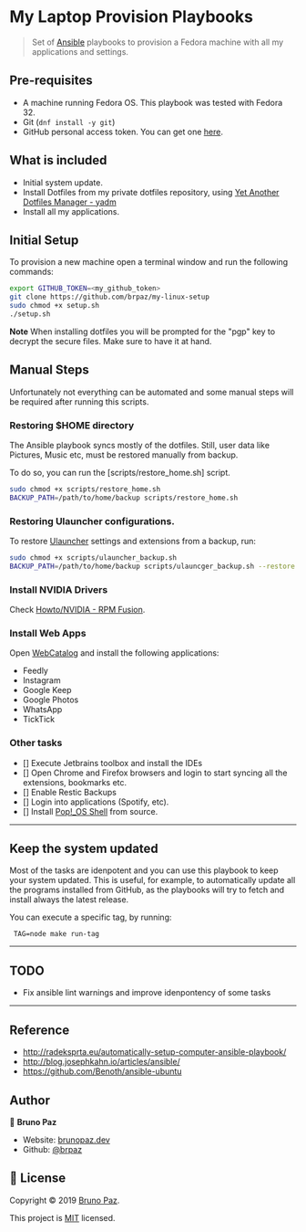 # My Laptop Provision Playbooks

> Set of [Ansible](https://www.ansible.com/) playbooks to provision a Fedora machine with all my applications and settings.

## Pre-requisites

* A machine running Fedora OS. This playbook was tested with Fedora 32.
* Git (`dnf install -y git`)
* GitHub personal access token. You can get one [here](https://github.com/settings/tokens).

## What is included

- Initial system update.
- Install Dotfiles from my private dotfiles repository, using [Yet Another Dotfiles Manager - yadm](https://yadm.io/)
- Install all my applications.


## Initial Setup

To provision a new machine open a terminal window and run the following commands:

```sh
export GITHUB_TOKEN=<my_github_token>
git clone https://github.com/brpaz/my-linux-setup
sudo chmod +x setup.sh
./setup.sh
```

**Note** When installing dotfiles you will be prompted for the "pgp" key to decrypt the secure files. Make sure to have it at hand.

## Manual Steps

Unfortunately not everything can be automated and some manual steps will be required after running this scripts.

### Restoring $HOME directory

The Ansible playbook syncs mostly of the dotfiles. Still, user data like Pictures, Music etc, must be restored manually from backup.

To do so, you can run the [scripts/restore_home.sh] script.

```bash
sudo chmod +x scripts/restore_home.sh
BACKUP_PATH=/path/to/home/backup scripts/restore_home.sh
```

### Restoring Ulauncher configurations.

To restore [Ulauncher](https://ulauncher.io) settings and extensions from a backup, run:

```bash
sudo chmod +x scripts/ulauncher_backup.sh
BACKUP_PATH=/path/to/home/backup scripts/ulauncger_backup.sh --restore
```

### Install NVIDIA Drivers

Check [Howto/NVIDIA - RPM Fusion](https://rpmfusion.org/Howto/NVIDIA).

### Install Web Apps

Open [WebCatalog](https://webcatalog.io/webcatalog/) and install the following applications:

- Feedly
- Instagram
- Google Keep
- Google Photos
- WhatsApp
- TickTick

### Other tasks

* [] Execute Jetbrains toolbox and install the IDEs
* [] Open Chrome and Firefox browsers and login to start syncing all the extensions, bookmarks etc.
* [] Enable Restic Backups
* [] Login into applications (Spotify, etc).
* [] Install [Pop!_OS Shell](https://github.com/pop-os/shell) from source.

---

## Keep the system updated

Most of the tasks are idenpotent and you can use this playbook to keep your system updated. This is useful, for example, to automatically update all the programs installed from GitHub, as the playbooks will try to fetch and install always the latest release.

You can execute a specific tag, by running:

```
 TAG=node make run-tag
```

---

## TODO

* Fix ansible lint warnings and improve idenpontency of some tasks

---

## Reference

* http://radeksprta.eu/automatically-setup-computer-ansible-playbook/
* http://blog.josephkahn.io/articles/ansible/
* https://github.com/Benoth/ansible-ubuntu

## Author

👤 **Bruno Paz**

* Website: [brunopaz.dev](https://brunopaz.dev)
* Github: [@brpaz](https://github.com/brpaz)

## 📝 License

Copyright © 2019 [Bruno Paz](https://github.com/brpaz).

This project is [MIT](https://opensource.org/licenses/MIT) licensed.

